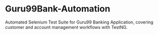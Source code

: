 # Guru99Bank-Automation
Automated Selenium Test Suite for Guru99 Banking Application, covering customer and account management workflows with TestNG.
